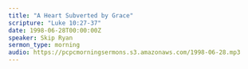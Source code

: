 ```yaml
---
title: "A Heart Subverted by Grace"
scripture: "Luke 10:27-37"
date: 1998-06-28T00:00:00Z
speaker: Skip Ryan
sermon_type: morning
audio: https://pcpcmorningsermons.s3.amazonaws.com/1998-06-28.mp3 
---
```



